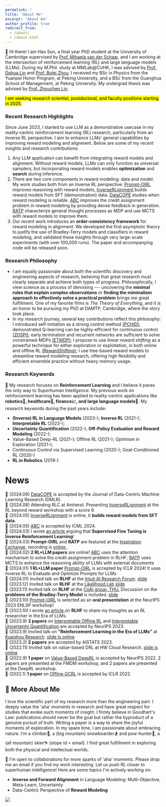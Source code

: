 ```yaml
---
permalink: /
title: "About Me"
excerpt: "About me"
author_profile: true
redirect_from:
  - /about/
  - /about.html
---
```


🚀 Hi there! I am Hao Sun, a final year PhD student at the University of Cambridge supervised by <a href="https://www.vanderschaar-lab.com/prof-mihaela-van-der-schaar/">Prof. Mihaela van der Schaar</a>, and I am working at the intersection of reinforcement learning (RL) and large language models (LLMs). During my M.Phil. study at MMLab@CUHK, I was advised by <a href="http://dahua.me/">Prof. Dahua Lin</a> and <a href="http://bzhou.ie.cuhk.edu.hk/">Prof. Bolei Zhou</a>; I received my BSc in Physics from the Yuanpei Honor Program, at Peking University, and a BSc from the Guanghua School of Management, at Peking University. My undergrad thesis was advised by <a href="https://zhouchenlin.github.io/">Prof. Zhouchen Lin</a>.


<mark> I am seeking research scientist, postdoctoral, and faculty positions starting in 2025. </mark>

### Recent Research Highlights
Since June 2023, I started to use LLM as a demonstrative usecase in my reality-centric reinforcement learning (RL) research, particularly from an Inverse RL perspective. I aim to enhance LLMs' general capabilities by improving reward modeling and alignment. Below are some of my recent insights and research contributions:
  1. Any LLM application can benefit from integrating reward models and alignment. Without reward models, LLMs can only function as universal samplers, but incorporating reward models enables **optimization** and **search** during inference.
  2. There are two core components in reward modeling: data and model. My work studies both from an Inverse RL perspective: [Prompt-OIRL](https://arxiv.org/pdf/2309.06553.pdf) improves reasoning with reward models, [InverseRLignment](https://openreview.net/pdf/97e8ef1506b4477fd9dc41a76ea3257f65c66c5e.pdf) builds reward models from SFT (demonstration) data. [DataCOPE](https://openreview.net/forum?id=wg5y4AK6l7) studies when reward modeling is reliable. [ABC](https://arxiv.org/pdf/2402.00782.pdf) improves the credit assignment problem in reward modeling by providing dense feedback in generation. [RATP](https://arxiv.org/pdf/2402.07812.pdf) characterize general thought processes as MDP and use MCTS with reward models to improve them.
  3. Our recent work introduces an **order-consistency framework** for reward modeling in alignment. We developed the first asymptotic theory to justify the use of Bradley-Terry models and classifiers in reward modeling, and validated these insights through very large-scale experiments (with over 100,000 runs). The paper and accompanying code will be released soon.

### Research Philosophy
  - I am equally passionate about both the scientific discovery and engineering aspects of research, believing that great research must clearly separate and achieve both types of progress. Philosophically, I view science as a process of denoising --- uncovering the **minimal rules that explain complex observations** or **finding the minimalism approach to effectively solve a practical problem** brings me great fulfillment. One of my favorite films is _The Theory of Everything_, and it is an honor to be pursuing my PhD at DAMTP, Cambridge, where the story took place.
  - In my research journey, several key contributions reflect this philosophy: I introduced self-imitation as a strong control method [(PCHID)](https://proceedings.neurips.cc/paper_files/paper/2019/file/3891b14b5d8cce2fdd8dcdb4ded28f6d-Paper.pdf); demonstrated Q-learning can be highly-efficient for continuous control [(ZOSPI)](https://arxiv.org/pdf/2006.06600); early termination and recurrent networks are sufficient to solve constrained-MDPs [(ETMDP)](https://arxiv.org/pdf/2107.04200); I propose to use _linear reward shifting_ as a powerful technique for either exploration or exploitation, in both online and offline RL [(RewardShifting)](https://proceedings.neurips.cc/paper_files/paper/2022/file/f600d1a3f6a63f782680031f3ce241a7-Paper-Conference.pdf); I use tree-based reward models to streamline reward modeling research, offering high flexibility and efficient ensemble practice without heavy memory usage.

### Research Keywords
🤖️ My research focuses on **Reinforcement Learning** and I believe it paves the only way to *Superhuman Intelligence*. My previous work on reinforcement learning has been applied to reality-centric applications like **robotics🦾, healthcare💉, finance📈, and large language models🧠**. My research keywords during the past years include:
- **(Inverse) RL in Language Models** (2023-); **Inverse RL** (2021-); **Interpretable RL** (2023-); 
- **Uncertainty Quantification** (2022-); **Off-Policy Evaluation and Reward Modeling** (2022-);
- Value-Based Deep-RL (2021-); Offline RL (2021-); Optimism in Exploration (2021-); 
- Continuous Control via Supervised Learning (2020-); Goal-Conditioned RL (2020-)
- **RL in Robotics** (2019-)



News
======
📄 (2024.09) [DataCOPE](https://openreview.net/forum?id=wg5y4AK6l7) is accepted by the Journal of Data-Centric Machine Learning Research (DMLR). <br>
📄 (2024.08) Attending RLC at Amherst. Presenting [InverseRLignment](https://openreview.net/pdf/97e8ef1506b4477fd9dc41a76ea3257f65c66c5e.pdf) at the RL beyond reward workshop with a score 9. <br>
📄 (2024.05) [InverseRLignment](https://openreview.net/pdf/97e8ef1506b4477fd9dc41a76ea3257f65c66c5e.pdf) is online, it **builds reward models from SFT data**. <br>
📄 (2024.05) [ABC](https://arxiv.org/pdf/2402.00782.pdf) is accepted by ICML 2024. <br>
📄 (2024.03) I wrote <a href="https://arxiv.org/abs/2403.12017">an article </a> arguing that **Supervised Fine Tuning is Inverse Reinforcement Learning**! <br>
💬 (2024.03) **Prompt-OIRL** and **RATP** are featured at the [Inspiration Exchange](https://www.vanderschaar-lab.com/engagement-sessions/inspiration-exchange/), recording is <a href="https://www.youtube.com/watch?v=NYYYbQ_EN30&ab_channel=vanderSchaarLab"> online </a>. <br>
📄 (2024.02) **2 RL+LLM papers** are online! [ABC](https://arxiv.org/pdf/2402.00782.pdf) uses the attention mechanism to solve the credit assignment problem in RLHF; [RATP](https://arxiv.org/pdf/2402.07812.pdf) uses MCTS to enhance the reasoning ability of LLMs with external documents<br>
📄 (2024.01) **1 RL+LLM paper** [Prompt-OIRL](https://arxiv.org/pdf/2309.06553.pdf) is accepted by ICLR 2024! It uses Inverse RL to Evaluate and Optimize Prompts for LLMs<br>
💬 (2024.01) Invited talk on **RLHF** at the [Intuit AI Research Forum](https://www.intuit.com/technology/). <a href="https://holarissun.github.io/files/RLHF_Dec.pdf"> slide </a> <br>
💬 (2023.12) Invited talk on **RLHF** at the [Likelihood Lab](http://www.maxlikelihood.cn/) <a href="https://holarissun.github.io/files/RLHF_Dec.pdf"> slide </a> <br>
💬 (2023.11) Invited talk on **RLHF** at the [CoAI group, THU.](https://huggingface.co/thu-coai) Discussion on the **problems of the Bradley-Terry Model** is included. <a href="https://holarissun.github.io/files/RLHF_Nov.pdf"> slide  </a> <br>
📄 (2023.10) [Prompt-OIRL](https://arxiv.org/pdf/2309.06553.pdf) is selected as an **oral presentation** at the NeurIPS 2023 ENLSP workshop!<br>
📄 (2023.10) I wrote <a href="https://arxiv.org/abs/2310.06147">an article </a> on **RLHF** to share my thoughts as an RL researcher in the Era of LLMs. <br>
📄 (2023.9) **2 papers** on [Interpretable Offline RL](https://arxiv.org/abs/2310.07747) and [Interpretable Uncertainty Quantification](https://arxiv.org/abs/2207.05161) are accepted by NeurIPS 2023. <br>
💬 (2023.9) Invited talk on **"Reinforcement Learning in the Era of LLMs"** at [Kuaishou Research](https://usrdc.kuaishou.com/). <a href="https://holarissun.github.io/files/RLHF_Kuai_final.pdf"> slide is online </a>  <br>
📄 (2023.2) **2 papers** are accepted by AISTATS 2023. <br>
💬 (2022.11) Invited talk on value-based DRL at HW Cloud Research. <a href="https://sites.google.com/view/rewardshaping"> slide is online </a>  <br>
📄 (2022.9) **1 paper** on [Value-Based DeepRL](https://proceedings.neurips.cc/paper_files/paper/2022/file/f600d1a3f6a63f782680031f3ce241a7-Paper-Conference.pdf) is accepted by NeurIPS 2022. 2 papers are presented at the FMDM workshop, and 2 papers are presented at the DeepRL workshop. <br>
📄 (2022.1) **1 paper** on [Offline GCRL](https://arxiv.org/abs/2202.04478) is accepted by ICLR 2022. <be>



🙋 More About Me
----
I love the scientific part of my research more than the engineering part. I deeply value the 'aha' moments in research and have great respect for studies that evoke such moments of insight. I firmly believe in Goodhart's Law: publications should never be the goal but rather the byproduct of a genuine pursuit of truth. Writing a paper is a way to share the joyful moments of exploration. 
In my spare time, I am passionate about embracing nature. I'm a climber🧗, a (big mountain) snowboarder🏂 and pow-hunter🌊, a (all mountain) skier⛷️ (slope id = email). I find great fulfillment in exploring both the physical and intellectual worlds.

🤝 I'm open to collaborations for more sparks of 'aha' moments. Please drop me an email if you find my work interesting. Let us push RL closer to superhuman intelligence! Here are some topics I'm actively working on:
- **Inverse and Forward Alignment** in Language Modeling: Multi-Objective, Meta-Learn, Uncertainty
- Data-Centric Perspective of **Reward Modeling**


<a href="https://clustrmaps.com/site/1bysk"  title="Visit tracker"><img src="//www.clustrmaps.com/map_v2.png?d=RtOCs2DxbgCleb2bwL7ZaU9kONDpyPNXGY_Guo_CtaM&cl=ffffff" /></a>

<!--

Education
======
 <span style="font-weight: bold;"> 💪 Ph.D., van der Schaar Lab, University of Cambridge, Jun.2025 (expected)<br>
  </span>
  - Research Topic: Reality-Centric Deep Reinforcement Learning

  <span style="font-weight: bold;"> 🎓 M.Phil., MMLab, The Chinese University of Hong Kong, Sep.2021.<br>
  </span>
  - Thesis:
    <a href="https://github.com/2Groza/MPhil_Thesis/blob/main/MPhil_Thesis.pdf">Toward Practical Deep Reinforcement Learning: Sample-Efficient Self-Supervised Continuous Control</a><br>
  
  - Slide can be found at: 
    <a href="https://github.com/2Groza/MPhil_Thesis/blob/main/Toward%20Practical%20Reinforcement%20Learning.pptx">Slide</a><br>
  <p class="item_desc"></p>
  
  
<span style="font-weight: bold;"> 👨‍🎓 B.Sc., School of Physics & Yuanpei College, Peking University, Jul.2018.<br>
</span>


I worked as an RA at the LCDM group@UIUC. I used to work on cosmology gravitational lensing in Prof.  and Ultracold atom during my undergrad research.
-->
